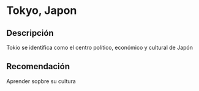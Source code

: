 # Tokyo, Japon

## Descripción
Tokio se identifica como el centro político, económico y cultural de Japón

## Recomendación
Aprender sopbre su cultura